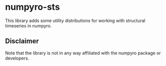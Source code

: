 # numpyro-sts

This library adds some utility distributions for working with structural timeseries in numpyro.

## Disclaimer

Note that the library is not in any way affiliated with the numpyro package or developers.